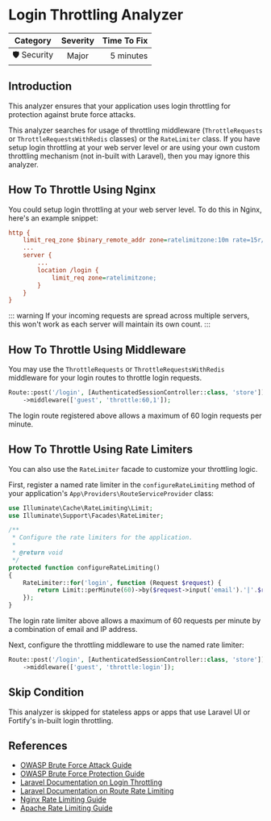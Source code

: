 # Login Throttling Analyzer

| Category       | Severity   | Time To Fix  |
| -------------  |:----------:| ------------:|
| 🛡️ Security    | Major      | 5 minutes    |

## Introduction

This analyzer ensures that your application uses login throttling for protection against brute force attacks.

This analyzer searches for usage of throttling middleware (`ThrottleRequests` or `ThrottleRequestsWithRedis` classes) or the `RateLimiter` class. If you have setup login throttling at your web server level or are using your own custom throttling mechanism (not in-built with Laravel), then you may ignore this analyzer.

## How To Throttle Using Nginx

You could setup login throttling at your web server level. To do this in Nginx, here's an example snippet:

```ini
http {
    limit_req_zone $binary_remote_addr zone=ratelimitzone:10m rate=15r/m;
    ...
    server {
        ...
        location /login {
            limit_req zone=ratelimitzone;
        }
    }
}
```

::: warning
If your incoming requests are spread across multiple servers, this won't work as each server will maintain its own count.
:::

## How To Throttle Using Middleware

You may use the `ThrottleRequests` or `ThrottleRequestsWithRedis` middleware for your login routes to throttle login requests.

```php
Route::post('/login', [AuthenticatedSessionController::class, 'store'])
    ->middleware(['guest', 'throttle:60,1']);
```

The login route registered above allows a maximum of 60 login requests per minute.

## How To Throttle Using Rate Limiters

You can also use the `RateLimiter` facade to customize your throttling logic.

First, register a named rate limiter in the `configureRateLimiting` method of your application's `App\Providers\RouteServiceProvider` class:

```php
use Illuminate\Cache\RateLimiting\Limit;
use Illuminate\Support\Facades\RateLimiter;

/**
 * Configure the rate limiters for the application.
 *
 * @return void
 */
protected function configureRateLimiting()
{
    RateLimiter::for('login', function (Request $request) {
        return Limit::perMinute(60)->by($request->input('email').'|'.$request->ip());
    });
}
```

The login rate limiter above allows a maximum of 60 requests per minute by a combination of email and IP address.

Next, configure the throttling middleware to use the named rate limiter:

```php
Route::post('/login', [AuthenticatedSessionController::class, 'store'])
    ->middleware(['guest', 'throttle:login']);
```

## Skip Condition

This analyzer is skipped for stateless apps or apps that use Laravel UI or Fortify's in-built login throttling.

## References

- [OWASP Brute Force Attack Guide](https://owasp.org/www-community/attacks/Brute_force_attack)
- [OWASP Brute Force Protection Guide](https://owasp.org/www-community/controls/Blocking_Brute_Force_Attacks)
- [Laravel Documentation on Login Throttling](https://laravel.com/docs/authentication#login-throttling)
- [Laravel Documentation on Route Rate Limiting](https://laravel.com/docs/routing#rate-limiting)
- [Nginx Rate Limiting Guide](https://www.nginx.com/blog/rate-limiting-nginx/)
- [Apache Rate Limiting Guide](https://httpd.apache.org/docs/2.4/mod/mod_ratelimit.html)
